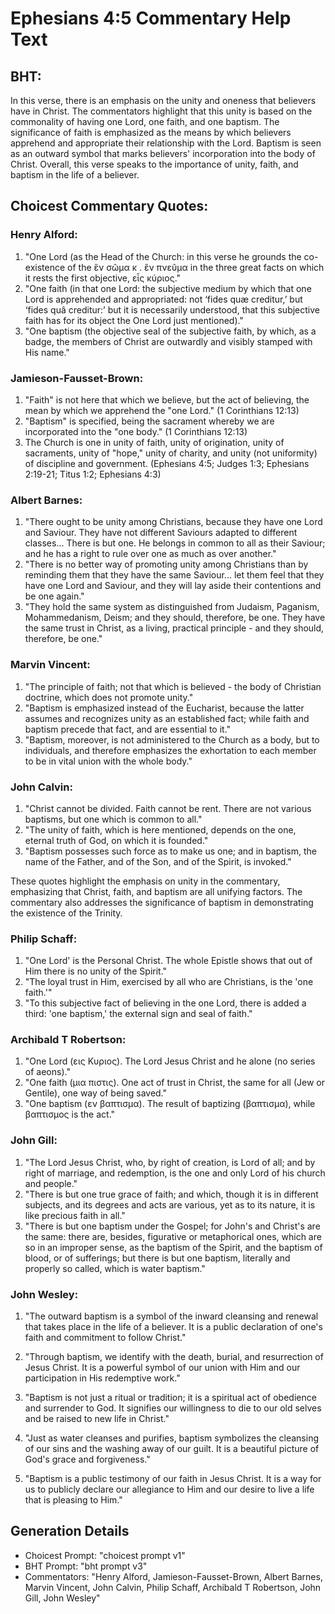 # Ephesians 4:5 Commentary Help Text

## BHT:
In this verse, there is an emphasis on the unity and oneness that believers have in Christ. The commentators highlight that this unity is based on the commonality of having one Lord, one faith, and one baptism. The significance of faith is emphasized as the means by which believers apprehend and appropriate their relationship with the Lord. Baptism is seen as an outward symbol that marks believers' incorporation into the body of Christ. Overall, this verse speaks to the importance of unity, faith, and baptism in the life of a believer.

## Choicest Commentary Quotes:
### Henry Alford:
1. "One Lord (as the Head of the Church: in this verse he grounds the co-existence of the ἓν σῶμα κ . ἓν πνεῦμα in the three great facts on which it rests the first objective, εἷς κύριος." 
2. "One faith (in that one Lord: the subjective medium by which that one Lord is apprehended and appropriated: not ‘fides quæ creditur,’ but ‘fides quâ creditur:’ but it is necessarily understood, that this subjective faith has for its object the One Lord just mentioned)." 
3. "One baptism (the objective seal of the subjective faith, by which, as a badge, the members of Christ are outwardly and visibly stamped with His name."

### Jamieson-Fausset-Brown:
1. "Faith" is not here that which we believe, but the act of believing, the mean by which we apprehend the "one Lord." (1 Corinthians 12:13)
2. "Baptism" is specified, being the sacrament whereby we are incorporated into the "one body." (1 Corinthians 12:13)
3. The Church is one in unity of faith, unity of origination, unity of sacraments, unity of "hope," unity of charity, and unity (not uniformity) of discipline and government. (Ephesians 4:5; Judges 1:3; Ephesians 2:19-21; Titus 1:2; Ephesians 4:3)

### Albert Barnes:
1. "There ought to be unity among Christians, because they have one Lord and Saviour. They have not different Saviours adapted to different classes... There is but one. He belongs in common to all as their Saviour; and he has a right to rule over one as much as over another."
2. "There is no better way of promoting unity among Christians than by reminding them that they have the same Saviour... let them feel that they have one Lord and Saviour, and they will lay aside their contentions and be one again."
3. "They hold the same system as distinguished from Judaism, Paganism, Mohammedanism, Deism; and they should, therefore, be one. They have the same trust in Christ, as a living, practical principle - and they should, therefore, be one."

### Marvin Vincent:
1. "The principle of faith; not that which is believed - the body of Christian doctrine, which does not promote unity."
2. "Baptism is emphasized instead of the Eucharist, because the latter assumes and recognizes unity as an established fact; while faith and baptism precede that fact, and are essential to it."
3. "Baptism, moreover, is not administered to the Church as a body, but to individuals, and therefore emphasizes the exhortation to each member to be in vital union with the whole body."

### John Calvin:
1. "Christ cannot be divided. Faith cannot be rent. There are not various baptisms, but one which is common to all."
2. "The unity of faith, which is here mentioned, depends on the one, eternal truth of God, on which it is founded."
3. "Baptism possesses such force as to make us one; and in baptism, the name of the Father, and of the Son, and of the Spirit, is invoked."

These quotes highlight the emphasis on unity in the commentary, emphasizing that Christ, faith, and baptism are all unifying factors. The commentary also addresses the significance of baptism in demonstrating the existence of the Trinity.

### Philip Schaff:
1. "One Lord' is the Personal Christ. The whole Epistle shows that out of Him there is no unity of the Spirit."
2. "The loyal trust in Him, exercised by all who are Christians, is the 'one faith.'"
3. "To this subjective fact of believing in the one Lord, there is added a third: 'one baptism,' the external sign and seal of faith."

### Archibald T Robertson:
1. "One Lord (εις Κυριος). The Lord Jesus Christ and he alone (no series of aeons)." 
2. "One faith (μια πιστις). One act of trust in Christ, the same for all (Jew or Gentile), one way of being saved." 
3. "One baptism (εν βαπτισμα). The result of baptizing (βαπτισμα), while βαπτισμος is the act."

### John Gill:
1. "The Lord Jesus Christ, who, by right of creation, is Lord of all; and by right of marriage, and redemption, is the one and only Lord of his church and people."
2. "There is but one true grace of faith; and which, though it is in different subjects, and its degrees and acts are various, yet as to its nature, it is like precious faith in all."
3. "There is but one baptism under the Gospel; for John's and Christ's are the same: there are, besides, figurative or metaphorical ones, which are so in an improper sense, as the baptism of the Spirit, and the baptism of blood, or of sufferings; but there is but one baptism, literally and properly so called, which is water baptism."

### John Wesley:
1. "The outward baptism is a symbol of the inward cleansing and renewal that takes place in the life of a believer. It is a public declaration of one's faith and commitment to follow Christ."

2. "Through baptism, we identify with the death, burial, and resurrection of Jesus Christ. It is a powerful symbol of our union with Him and our participation in His redemptive work."

3. "Baptism is not just a ritual or tradition; it is a spiritual act of obedience and surrender to God. It signifies our willingness to die to our old selves and be raised to new life in Christ."

4. "Just as water cleanses and purifies, baptism symbolizes the cleansing of our sins and the washing away of our guilt. It is a beautiful picture of God's grace and forgiveness."

5. "Baptism is a public testimony of our faith in Jesus Christ. It is a way for us to publicly declare our allegiance to Him and our desire to live a life that is pleasing to Him."


## Generation Details
- Choicest Prompt: "choicest prompt v1"
- BHT Prompt: "bht prompt v3"
- Commentators: "Henry Alford, Jamieson-Fausset-Brown, Albert Barnes, Marvin Vincent, John Calvin, Philip Schaff, Archibald T Robertson, John Gill, John Wesley"
